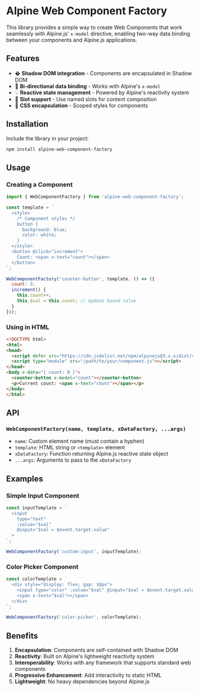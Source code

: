 # Alpine Web Component Factory

This library provides a simple way to create Web Components that work seamlessly with Alpine.js' `x-model` directive, enabling two-way data binding between your components and Alpine.js applications.

## Features

- �‍ **Shadow DOM integration** - Components are encapsulated in Shadow DOM
- 🔁 **Bi-directional data binding** - Works with Alpine's `x-model`
- 💡 **Reactive state management** - Powered by Alpine's reactivity system
- 🧩 **Slot support** - Use named slots for content composition
- 🎨 **CSS encapsulation** - Scoped styles for components

## Installation

Include the library in your project:

```bash
npm install alpine-web-component-factory
```

## Usage

### Creating a Component

```javascript
import { WebComponentFactory } from 'alpine-web-component-factory';

const template = `
  <style>
    /* Component styles */
    button {
      background: blue;
      color: white;
    }
  </style>
  <button @click="increment">
    Count: <span x-text="count"></span>
  </button>
`;

WebComponentFactory('counter-button', template, () => ({
  count: 0,
  increment() {
    this.count++;
    this.$val = this.count; // Update bound value
  }
}));
```

### Using in HTML

```html
<!DOCTYPE html>
<html>
<head>
  <script defer src="https://cdn.jsdelivr.net/npm/alpinejs@3.x.x/dist/cdn.min.js"></script>
  <script type="module" src="/path/to/your/component.js"></script>
</head>
<body x-data="{ count: 0 }">
  <counter-button x-model="count"></counter-button>
  <p>Current count: <span x-text="count"></span></p>
</body>
</html>
```

## API

### `WebComponentFactory(name, template, xDataFactory, ...args)`

- `name`: Custom element name (must contain a hyphen)
- `template`: HTML string or `<template>` element
- `xDataFactory`: Function returning Alpine.js reactive state object
- `...args`: Arguments to pass to the `xDataFactory`

## Examples

### Simple Input Component

```javascript
const inputTemplate = `
  <input 
    type="text" 
    :value="$val" 
    @input="$val = $event.target.value"
  >
`;

WebComponentFactory('custom-input', inputTemplate);
```

### Color Picker Component

```javascript
const colorTemplate = `
  <div style="display: flex; gap: 10px">
    <input type="color" :value="$val" @input="$val = $event.target.value">
    <span x-text="$val"></span>
  </div>
`;

WebComponentFactory('color-picker', colorTemplate);
```

## Benefits

1. **Encapsulation**: Components are self-contained with Shadow DOM
2. **Reactivity**: Built on Alpine's lightweight reactivity system
3. **Interoperability**: Works with any framework that supports standard web components
4. **Progressive Enhancement**: Add interactivity to static HTML
5. **Lightweight**: No heavy dependencies beyond Alpine.js

